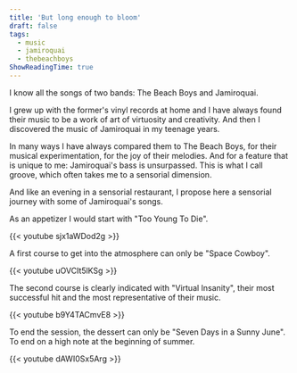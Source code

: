 ```yaml
---
title: 'But long enough to bloom'
draft: false
tags:
  - music
  - jamiroquai
  - thebeachboys
ShowReadingTime: true
---
```



I know all the songs of two bands: The Beach Boys and Jamiroquai.

I grew up with the former's vinyl records at home and I have always found their music to be a work of art of virtuosity and creativity.
And then I discovered the music of Jamiroquai in my teenage years.

In many ways I have always compared them to The Beach Boys, for their musical experimentation, for the joy of their melodies. And for a feature that is unique to me: Jamiroquai's bass is unsurpassed. This is what I call groove, which often takes me to a sensorial dimension.

And like an evening in a sensorial restaurant, I propose here a sensorial journey with some of Jamiroquai's songs.

As an appetizer I would start with "Too Young To Die".

{{< youtube sjx1aWDod2g >}}

A first course to get into the atmosphere can only be "Space Cowboy".

{{< youtube uOVCIt5lKSg >}}

The second course is clearly indicated with "Virtual Insanity", their most successful hit and the most representative of their music.

{{< youtube b9Y4TACmvE8 >}}

To end the session, the dessert can only be "Seven Days in a Sunny June". To end on a high note at the beginning of summer.

{{< youtube dAWI0Sx5Arg >}}

